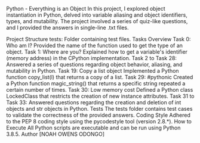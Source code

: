 Python - Everything is an Object
In this project, I explored object instantiation in Python, delved into variable aliasing and object identifiers, types, and mutability. The project involved a series of quiz-like questions, and I provided the answers in single-line .txt files.

Project Structure
tests: Folder containing test files.
Tasks Overview
Task 0: Who am I?
Provided the name of the function used to get the type of an object.
Task 1: Where are you?
Explained how to get a variable's identifier (memory address) in the CPython implementation.
Task 2 to Task 28:
Answered a series of questions regarding object behavior, aliasing, and mutability in Python.
Task 19: Copy a list object
Implemented a Python function copy_list(l) that returns a copy of a list.
Task 29: #pythonic
Created a Python function magic_string() that returns a specific string repeated a certain number of times.
Task 30: Low memory cost
Defined a Python class LockedClass that restricts the creation of new instance attributes.
Task 31 to Task 33:
Answered questions regarding the creation and deletion of int objects and str objects in Python.
Tests
The tests folder contains test cases to validate the correctness of the provided answers.
Coding Style
Adhered to the PEP 8 coding style using the pycodestyle tool (version 2.8.*).
How to Execute
All Python scripts are executable and can be run using Python 3.8.5.
Author
[NOAH OWENS ODONGO]
